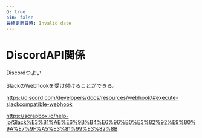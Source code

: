 ```yaml
---
Q: true
pin: false
最終更新日時: Invalid date
---
```

# DiscordAPI関係

Discordつよい

SlackのWebhookを受け付けることができる。

https://discord.com/developers/docs/resources/webhook\#execute-slackcompatible-webhook

https://scrapbox.io/help-jp/Slack%E3%81%AB%E6%9B%B4%E6%96%B0%E3%82%92%E9%80%9A%E7%9F%A5%E3%81%99%E3%82%8B